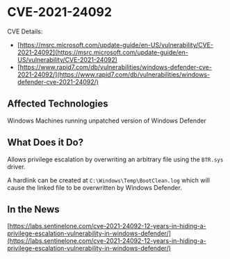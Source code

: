 # CVE-2021-24092

CVE Details:
- [https://msrc.microsoft.com/update-guide/en-US/vulnerability/CVE-2021-24092](https://msrc.microsoft.com/update-guide/en-US/vulnerability/CVE-2021-24092)
- [https://www.rapid7.com/db/vulnerabilities/windows-defender-cve-2021-24092/](https://www.rapid7.com/db/vulnerabilities/windows-defender-cve-2021-24092/)

## Affected Technologies

Windows Machines running unpatched version of Windows Defender

## What Does it Do?

Allows privilege escalation by overwriting an arbitrary file using the `BTR.sys` driver.

A hardlink can be created at `C:\Windows\Temp\BootClean.log` which will cause the linked file to be overwritten by Windows Defender.

## In the News

[https://labs.sentinelone.com/cve-2021-24092-12-years-in-hiding-a-privilege-escalation-vulnerability-in-windows-defender/](https://labs.sentinelone.com/cve-2021-24092-12-years-in-hiding-a-privilege-escalation-vulnerability-in-windows-defender/)